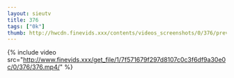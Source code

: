 ```yaml
--- 
layout: sieutv
title: 376
tags: ["0k"]
thumb: http://hwcdn.finevids.xxx/contents/videos_screenshots/0/376/preview.mp4.jpg
---
```

{% include video src="http://www.finevids.xxx/get_file/1/7f571679f297d8107c0c3f6df9a30e0c/0/376/376.mp4/" %} 
